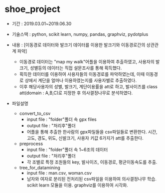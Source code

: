 # shoe_project


- 기간 : 2019.03.01~2019.06.30

- 기술스택 : python, scikit learn, numpy, pandas, graphviz, pydotplus

- 내용 : [이동경로 데이터와 발크기 데이터를 이용한 발크기와 이동경로간의 상관관계 파악]  
  - 이동경로 데이터는 "map my walk"어플을 이용하여 추출하였고, 사용자의 발크기, 성별등의 데이터는 직접 설문조사를 통해 획득했다.  
  - 획득한 데이터를 이용하여 사용자들의 이동경로를 파악하였는데, 이때 이동경로 상에서 계단을 얼마나 이용하였는지를 사용자별로 추출하였다.  
  - 이후 해당사용자의 성별, 발크기, 계단이용률을 att로 하고, 발사이즈를 class att(domain : A,B,C)로 지정한 후 의사결정나무로 분석하였다.
  
- 파일설명  
  - convert_to_csv  
    - input file  : "folder"폴더 속 gpx files  
    - output file : "처리후"폴더  
    - 어플을 통해 추출한 한사람의 gpx파일들을 csv파일들로 변환한다. 시간, 고도, 경도, 위도, 신발크기, 사용자 키값 6가지가 att를 추출한다.  
  - preprocess  
    - input file  : "folder"폴더 속 1~6조의 데이터  
    - output file : "처리후"폴더  
    - 각 조별로 특정 조원들의 key, 발사이즈, 이동경로, 평균이동속도를 추출.  
  - tree_for_datamining  
    - input file  : man.csv, woman.csv  
    - 남자와 여자로 분리된 전처리된 csv파일을 이용하여 의사결정나무 학습. scikit learn 모듈을 이용. graphviz를 이용하여 시각화.  
    
    
